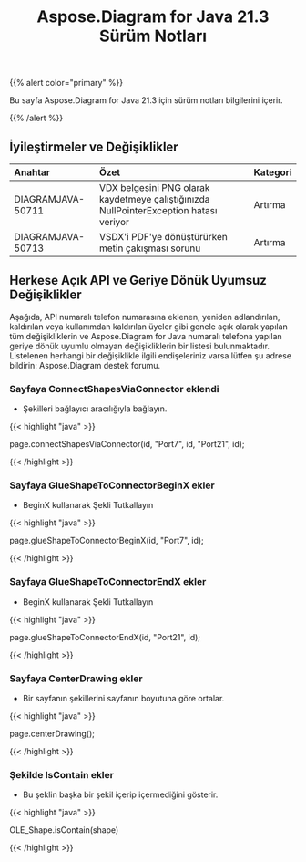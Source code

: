 ﻿---
title: Aspose.Diagram for Java 21.3 Sürüm Notları
type: docs
weight: 10
url: /tr/java/aspose-diagram-for-java-21-3-release-notes/
---
{{% alert color="primary" %}}

Bu sayfa Aspose.Diagram for Java 21.3 için sürüm notları bilgilerini içerir.

{{% /alert %}}
## **İyileştirmeler ve Değişiklikler**  ##

|**Anahtar**|**Özet**|**Kategori**|
|:- |:- |:- |
|DIAGRAMJAVA-50711|VDX belgesini PNG olarak kaydetmeye çalıştığınızda NullPointerException hatası veriyor|Artırma|
|DIAGRAMJAVA-50713|VSDX'i PDF'ye dönüştürürken metin çakışması sorunu|Artırma|
## **Herkese Açık API ve Geriye Dönük Uyumsuz Değişiklikler**
Aşağıda, API numaralı telefon numarasına eklenen, yeniden adlandırılan, kaldırılan veya kullanımdan kaldırılan üyeler gibi genele açık olarak yapılan tüm değişikliklerin ve Aspose.Diagram for Java numaralı telefona yapılan geriye dönük uyumlu olmayan değişikliklerin bir listesi bulunmaktadır. Listelenen herhangi bir değişiklikle ilgili endişeleriniz varsa lütfen şu adrese bildirin: Aspose.Diagram destek forumu.
### **Sayfaya ConnectShapesViaConnector eklendi**
- Şekilleri bağlayıcı aracılığıyla bağlayın.

{{< highlight "java" >}}

page.connectShapesViaConnector(id, "Port7", id, "Port21", id);

{{< /highlight >}}
### **Sayfaya GlueShapeToConnectorBeginX ekler**
- BeginX kullanarak Şekli Tutkallayın



{{< highlight "java" >}}

page.glueShapeToConnectorBeginX(id, "Port7", id);

{{< /highlight >}}
### **Sayfaya GlueShapeToConnectorEndX ekler**
- BeginX kullanarak Şekli Tutkallayın



{{< highlight "java" >}}

page.glueShapeToConnectorEndX(id, "Port21", id);

{{< /highlight >}}
### **Sayfaya CenterDrawing ekler**
- Bir sayfanın şekillerini sayfanın boyutuna göre ortalar.



{{< highlight "java" >}}

page.centerDrawing();

{{< /highlight >}}
### **Şekilde IsContain ekler**
- Bu şeklin başka bir şekil içerip içermediğini gösterir.



{{< highlight "java" >}}

OLE_Shape.isContain(shape)

{{< /highlight >}}